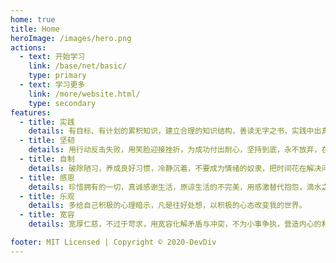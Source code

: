 ```yaml
---
home: true
title: Home
heroImage: /images/hero.png
actions:
  - text: 开始学习
    link: /base/net/basic/
    type: primary
  - text: 学习更多
    link: /more/website.html/
    type: secondary
features:
  - title: 实践
    details: 有目标、有计划的累积知识，建立合理的知识结构，善读无字之书，实践中出真知。
  - title: 坚韧
    details: 用行动反击失败，用笑脸迎接挫折，为成功付出耐心，坚持到底，永不放弃，在充满荆棘的道路上奋进。
  - title: 自制
    details: 破除陋习，养成良好习惯，冷静沉着，不要成为情绪的奴隶，把时间花在解决问题上。
  - title: 感恩
    details: 珍惜拥有的一切，真诚感谢生活，原谅生活的不完美，用感激替代抱怨，滴水之恩，当涌泉相报。
  - title: 乐观
    details: 多给自己积极的心理暗示，凡是往好处想，以积极的心态改变我的世界。
  - title: 宽容
    details: 宽厚仁慈，不过于苛求，用宽容化解矛盾与冲突，不为小事争执，营造内心的和谐。 

footer: MIT Licensed | Copyright © 2020-DevDiv
---
```

